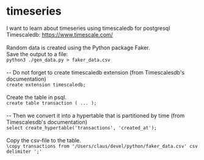 # timeseries
I want to learn about timeseries using timescaledb for postgresql
<br />
Timescaledb: https://www.timescale.com/
<br />
<br />
Random data is created using the Python package Faker.
<br />
Save the output to a file:
<br />
`python3 ./gen_data.py > faker_data.csv`
<br />
<br />
-- Do not forget to create timescaledb extension (from Timescalesdb's documentation)
<br />
`create extension timescaledb;`
<br />
<br />
Create the table in psql.
<br />
`create table transaction ( ... );`
<br />
<br />
-- Then we convert it into a hypertable that is partitioned by time (from Timescalesdb's documentation)
<br />
`select create_hypertable('transactions', 'created_at');`
<br />
<br />
Copy the csv-file to the table.
<br />
`\copy transactions from '/Users/claus/devel/python/faker_data.csv' csv delimiter ';'`
